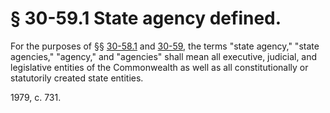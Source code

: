 # § 30-59.1 State agency defined.

<p>For the purposes of §§ <a href='http://law.lis.virginia.gov/vacode/30-58.1/'>30-58.1</a> and <a href='http://law.lis.virginia.gov/vacode/30-59/'>30-59</a>, the terms "state agency," "state agencies," "agency," and "agencies" shall mean all executive, judicial, and legislative entities of the Commonwealth as well as all constitutionally or statutorily created state entities.</p><p>1979, c. 731.</p>